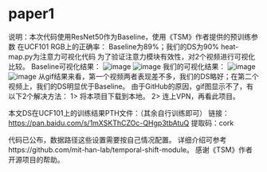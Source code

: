 # paper1
说明：本次代码使用ResNet50作为Baseline，使用《TSM》作者提供的预训练参数
      在UCF101 RGB上的正确率： Baseline为89%；我们的DS为90%
      heat-map.py为注意力可视化代码
      为了验证注意力模块有效性，对2个视频进行可视化比较。
Baseline可视化结果：
![image](https://github.com/gongsuming/paper1/blob/main/Baseline-demo1.gif)
![image](https://github.com/gongsuming/paper1/blob/main/Baseline-demo2.gif)
我们的可视化结果：
![image](https://github.com/gongsuming/paper1/blob/main/Ours-demo1.gif)
![image](https://github.com/gongsuming/paper1/blob/main/Ours-demo2.gif)
从gif结果来看，第一个视频两者表现差不多，我们的DS略好；在第二个视频上，我们的DS明显优于Baseline。
由于GitHub的原因，gif图显示不了，有以下2个解决方法：
1> 将本项目下载到本地。
2> 连上VPN，再看此项目。


本文DS在UCF101上的训练结果PTH文件：（其余自行训练即可）
链接：https://pan.baidu.com/s/1mXSKThCZOc-QHgp3tbAtuQ 
提取码：cork 

代码已公布，数据路径这些设置需要按自己情况配置。
详细介绍可参考https://github.com/mit-han-lab/temporal-shift-module。
感谢《TSM》作者开源项目的帮助。
